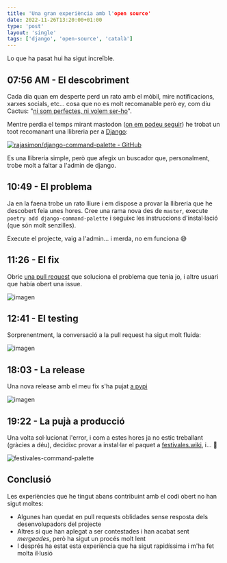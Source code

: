 ```yaml
---                                                                             
title: 'Una gran experiència amb l'open source'
date: 2022-11-26T13:20:00+01:00
type: 'post'
layout: 'single'
tags: ['django', 'open-source', 'català']
---
```


Lo que ha pasat hui ha sigut increïble. 


## 07:56 AM - El descobriment
Cada dia quan em desperte perd un rato amb el mòbil, mire notificacions, xarxes socials, etc... cosa que no es molt recomanable però ey, com diu Cactus: "[ni som perfectes, ni volem ser-ho](https://www.youtube.com/watch?v=GB-vFtTtiys)".

Mentre perdia el temps mirant mastodon ([on em podeu seguir](https://mastodon.social/@esoria_dev)) he trobat un toot recomanant una llibreria per a [Django](/tags/django/):

[![rajasimon/django-command-palette - GitHub](https://gh-card.dev/repos/rajasimon/django-command-palette.svg)](https://github.com/rajasimon/django-command-palette)

Es una llibreria simple, però que afegix un buscador que, personalment, trobe molt a faltar a l'admin de django.


## 10:49 - El problema
Ja en la faena trobe un rato lliure i em dispose a provar la llibreria que he descobert feia unes hores. Cree una rama nova des de `master`, execute `poetry add django-command-palette` i seguixc les instruccions d'instal·lació (que són molt senzilles).

Execute el projecte, vaig a l'admin... i merda, no em funciona 😅


## 11:26 - El fix
Obric [una pull request](https://github.com/rajasimon/django-command-palette/pull/9) que soluciona el problema que tenia jo, i altre usuari que había obert una issue.

![imagen](https://user-images.githubusercontent.com/7394684/204090228-cc54f344-5a45-47ed-9b09-e8b812725dee.png)

## 12:41 - El testing
Sorprenentment, la conversació a la pull request ha sigut molt fluida:

![imagen](https://user-images.githubusercontent.com/7394684/204090258-ad8a3f58-a442-46c6-a380-162b0ee75215.png)


## 18:03 - La release
Una nova release amb el meu fix s'ha pujat [a pypi](https://pypi.org/project/django-command-palette/2022.11.25/)

![imagen](https://user-images.githubusercontent.com/7394684/204090321-bcf4abbe-4472-49aa-8b7d-afe595b17904.png)


## 19:22 - La pujà a producció
Una volta sol·lucionat l'error, i com a estes hores ja no estic treballant (gràcies a déu), decidixc provar a instal·lar el paquet a [festivales.wiki](https://festivales.wiki), i... 🎉

![festivales-command-palette](https://user-images.githubusercontent.com/7394684/204088918-15d28d13-b8fe-436a-bddc-c8b362b0470d.gif)


## Conclusió
Les experiències que he tingut abans contribuint amb el codi obert no han sigut moltes:
 - Algunes han quedat en pull requests oblidades sense resposta dels desenvolupadors del projecte
 - Altres si que han aplegat a ser contestades i han acabat sent *mergeades*, però ha sigut un procés molt lent
 - I després ha estat esta experiència que ha sigut rapidíssima i m'ha fet molta il·lusió
